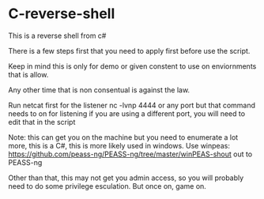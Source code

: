 # C-reverse-shell
This is a reverse shell from c#  


There is a few steps first that you need to apply first before use the script.

Keep in mind this is only for demo or given constent to use on enviornments that is allow. 

Any other time that is non consentual is against the law. 

Run netcat first for the listener 
      nc -lvnp 4444 or any port but that command needs to on for listening
      if you are using a different port, you will need to edit that in the script


Note: this can get you on the machine but you need to enumerate a lot more, this is a C#, this is more likely used in windows. 
Use winpeas: https://github.com/peass-ng/PEASS-ng/tree/master/winPEAS-shout out to PEASS-ng 

Other than that, this may not get you admin access, so you will probably need to do some privilege esculation. 
But once on, game on. 
